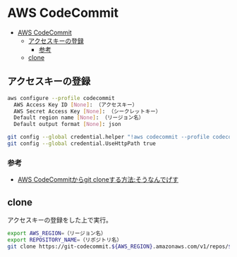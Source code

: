 # AWS CodeCommit

- [AWS CodeCommit](#aws-codecommit)
  - [アクセスキーの登録](#アクセスキーの登録)
    - [参考](#参考)
  - [clone](#clone)

## アクセスキーの登録

``` sh
aws configure --profile codecommit
  AWS Access Key ID [None]: （アクセスキー）
  AWS Secret Access Key [None]: （シークレットキー）
  Default region name [None]: （リージョン名）
  Default output format [None]: json

git config --global credential.helper "!aws codecommit --profile codecommit credential-helper $@"
git config --global credential.UseHttpPath true
```

### 参考

- [AWS CodeCommitからgit cloneする方法:そうなんでげす](https://www.soudegesu.com/post/aws/clone_from_codecommit/)

## clone

アクセスキーの登録をした上で実行。

``` sh
export AWS_REGION=（リージョン名）
export REPOSITORY_NAME=（リポジトリ名）
git clone https://git-codecommit.${AWS_REGION}.amazonaws.com/v1/repos/${REPOSITORY_NAME}
```
